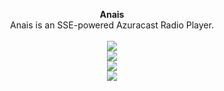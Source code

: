 <p align="center">
    <strong>Anais</strong>
    <br>
    <it></it>Anais is an SSE-powered Azuracast Radio Player.</it>
    <br>
    <br>
    <img src="https://github.com/user-attachments/assets/8cb5ade0-8ee1-4cb5-8b64-a08df8b8e1ef">
    <br>
    <img src="https://github.com/user-attachments/assets/03c2787f-b3be-44d2-846d-701efd1fa604">
    <br>
    <img src="https://github.com/user-attachments/assets/264fac64-4c56-43ee-9e6c-fb01cdc2471a">
    <br>
    <img src="https://github.com/user-attachments/assets/6aff6112-6528-455b-b9fe-d5f5e8beb646">
</p>
